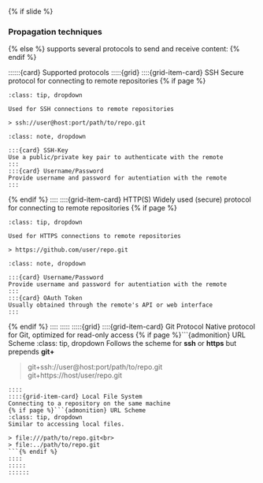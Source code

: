 {% if slide %}
### Propagation techniques
{% else %}
<i class="fab fa-git"></i> supports several protocols to send and receive content:
{% endif %}

::::::{card} Supported protocols
:::::{grid}
::::{grid-item-card} SSH
Secure protocol for connecting to remote repositories
{% if page %}
```{admonition} URL Scheme
:class: tip, dropdown

Used for SSH connections to remote repositories

> ssh://user@host:port/path/to/repo.git
```
```{admonition} Authentication
:class: note, dropdown

:::{card} SSH-Key
Use a public/private key pair to authenticate with the remote
:::
:::{card} Username/Password
Provide username and password for autentiation with the remote
:::

```
{% endif %}
::::
::::{grid-item-card} HTTP(S)
Widely used (secure) protocol for connecting to remote repositories
{% if page %}
```{admonition} URL Scheme
:class: tip, dropdown

Used for HTTPS connections to remote repositories

> https://github.com/user/repo.git
```
```{admonition} Authentication
:class: note, dropdown

:::{card} Username/Password
Provide username and password for autentiation with the remote
:::
:::{card} OAuth Token
Usually obtained through the remote's API or web interface
:::
```
{% endif %}
::::
:::::
:::::{grid}
::::{grid-item-card} Git Protocol
Native protocol for Git, optimized for read-only access
{% if page %}```{admonition} URL Scheme
:class: tip, dropdown
Follows the scheme for **ssh** or **https** but prepends **git+**
> git+ssh://user@host:port/path/to/repo.git<br>
> git+https://host/user/repo.git
```{% endif %}
::::
::::{grid-item-card} Local File System
Connecting to a repository on the same machine
{% if page %}```{admonition} URL Scheme
:class: tip, dropdown
Similar to accessing local files.

> file:///path/to/repo.git<br>
> file:../path/to/repo.git
```{% endif %}
::::
:::::
::::::
